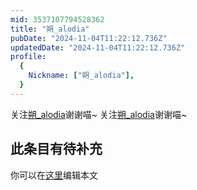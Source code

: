 ```yaml
---
mid: 3537107794528362
title: "朔_alodia"
pubDate: "2024-11-04T11:22:12.736Z"
updatedDate: "2024-11-04T11:22:12.736Z"
profile:
  {
    Nickname: ["朔_alodia"],
  }
---
```


关注[朔_alodia](https://space.bilibili.com/3537107794528362)谢谢喵~ 关注[朔_alodia](https://space.bilibili.com/3537107794528362)谢谢喵~

## 此条目有待补充
你可以在[这里](https://github.com/Yuhanawa/VTuber.ICU/edit/master/src/content/v/朔_alodia/index.md)编辑本文

